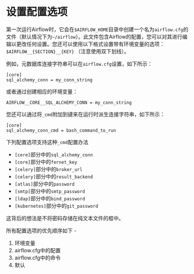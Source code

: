 # 设置配置选项

第一次运行Airflow时，它会在`$AIRFLOW_HOME`目录中创建一个名为`airflow.cfg`的文件（默认情况下为`~/airflow`）。此文件包含Airflow的配置，您可以对其进行编辑以更改任何设置。您还可以使用以下格式设置带有环境变量的选项： `$AIRFLOW__{SECTION}__{KEY}` （注意使用双下划线）。

例如，元数据库连接字符串可以在`airflow.cfg`设置，如下所示：

```
[core]
sql_alchemy_conn = my_conn_string
```

或者通过创建相应的环境变量：

```
AIRFLOW__CORE__SQL_ALCHEMY_CONN = my_conn_string
```

您还可以通过将`_cmd`附加到键来在运行时派生连接字符串，如下所示：

```
[core]
sql_alchemy_conn_cmd = bash_command_to_run
```

下列配置选项支持这种`_cmd`配置办法
 - `[core]`部分中的`sql_alchemy_conn`
 - `[core]`部分中的`fernet_key`
 - `[celery]`部分中的`broker_url`
 - `[celery]`部分中的`result_backend`
 - `[atlas]`部分中的`password`
 - `[smtp]`部分中的`smtp_password`
 - `[ldap]`部分中的`bind_password`
 - `[kubernetes]`部分中的`git_password`

这背后的想法是不将密码存储在纯文本文件的框中。

所有配置选项的优先顺序如下 -

1. 环境变量
2. airflow.cfg中的配置
3. airflow.cfg中的命令
4. 默认
